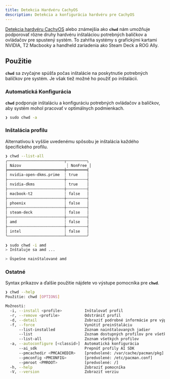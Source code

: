 ```yaml
---
title: Detekcia Hardvéru CachyOS
description: Detekcia a konfigurácia hardvéru pre CachyOS
---
```


[Detekcia hardvéru CachyOS](https://github.com/CachyOS/chwd/) alebo známejšia ako **`chwd`** nám umožňuje podporovať rôzne druhy hardvéru inštaláciou potrebných
balíčkov a ovládačov pre spustený systém. To zahŕňa systémy s grafickými kartami NVIDIA, T2 Macbooky a handheld zariadenia ako Steam Deck a ROG Ally.

## Použitie

**`chwd`** sa zvyčajne spúšťa počas inštalácie na poskytnutie potrebných balíčkov pre systém. Je však tiež možné
ho použiť po inštalácii.

### Automatická Konfigurácia

**`chwd`** podporuje inštaláciu a konfiguráciu potrebných ovládačov a balíčkov, aby systém mohol pracovať v optimálnych podmienkach.

```sh
❯ sudo chwd -a
```

### Inštalácia profilu

Alternatívou k vyššie uvedenému spôsobu je inštalácia každého špecifického profilu.

```sh title='Zoznam všetkých dostupných profilov'
❯ chwd --list-all
╭─────────────────────────┬─────────╮
│ Názov                    ┆ NonFree │
╞═════════════════════════╪═════════╡
│ nvidia-open-dkms.prime  ┆ true    │
├╌╌╌╌╌╌╌╌╌╌╌╌╌╌╌╌╌╌╌╌╌╌╌╌╌┼╌╌╌╌╌╌╌╌╌┤
│ nvidia-dkms             ┆ true    │
├╌╌╌╌╌╌╌╌╌╌╌╌╌╌╌╌╌╌╌╌╌╌╌╌╌┼╌╌╌╌╌╌╌╌╌┤
│ macbook-t2              ┆ false   │
├╌╌╌╌╌╌╌╌╌╌╌╌╌╌╌╌╌╌╌╌╌╌╌╌╌┼╌╌╌╌╌╌╌╌╌┤
│ phoenix                 ┆ false   │
├╌╌╌╌╌╌╌╌╌╌╌╌╌╌╌╌╌╌╌╌╌╌╌╌╌┼╌╌╌╌╌╌╌╌╌┤
│ steam-deck              ┆ false   │
├╌╌╌╌╌╌╌╌╌╌╌╌╌╌╌╌╌╌╌╌╌╌╌╌╌┼╌╌╌╌╌╌╌╌╌┤
│ amd                     ┆ false   │
├╌╌╌╌╌╌╌╌╌╌╌╌╌╌╌╌╌╌╌╌╌╌╌╌╌┼╌╌╌╌╌╌╌╌╌┤
│ intel                   ┆ false   │
╰─────────────────────────┴─────────╯
```

```sh title='Inštalácia chwd profilu'
❯ sudo chwd -i amd
> Inštaluje sa amd ...

> Úspešne nainštalované amd
```

### Ostatné

Syntax príkazov a ďalšie použitie nájdete vo výstupe pomocníka pre **`chwd`**.

```sh
❯ chwd --help
Použitie: chwd [OPTIONS]

Možnosti:
  -i, --install <profile>          Inštalovať profil
  -r, --remove <profile>           Odstrániť profil
  -d, --detail                     Zobraziť podrobné informácie pre výpisy
  -f, --force                      Vynútiť preinštaláciu
      --list-installed             Zoznam nainštalovaných jadier
      --list                       Zoznam dostupných profilov pre všetky zariadenia
      --list-all                   Zoznam všetkých profilov
  -a, --autoconfigure [<classid>]  Automatická konfigurácia
      --ai_sdk                     Prepnúť profily AI SDK
      --pmcachedir <PMCACHEDIR>    [predvolené: /var/cache/pacman/pkg]
      --pmconfig <PMCONFIG>        [predvolené: /etc/pacman.conf]
      --pmroot <PMROOT>            [predvolené: /]
  -h, --help                       Zobraziť pomocníka
  -V, --version                    Zobraziť verziu
```
